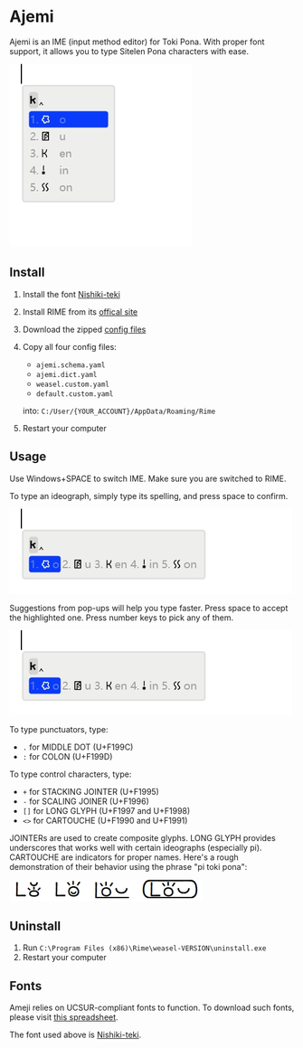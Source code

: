 # Ajemi

Ajemi is an IME (input method editor) for Toki Pona. With proper font support, it allows you to type Sitelen Pona characters with ease. 

![](./doc/preview.gif)

## Install

1. Install the font [Nishiki-teki](https://umihotaru.work/nishiki-teki.zip)
2. Install RIME from its [offical site](https://rime.im/)
3. Download the zipped [config files](https://codeload.github.com/dec32/Ajemi/zip/refs/heads/master)
4. Copy all four config files:

    - `ajemi.schema.yaml`
    - `ajemi.dict.yaml`
    - `weasel.custom.yaml`
    - `default.custom.yaml`

   into: `C:/User/{YOUR_ACCOUNT}/AppData/Roaming/Rime`

5. Restart your computer

## Usage

Use Windows+SPACE to switch IME. Make sure you are switched to RIME.

To type an ideograph, simply type its spelling, and press space to confirm. 

![](./doc/kijetesantakalu.gif)

Suggestions from pop-ups will help you type faster. Press space to accept the highlighted one. Press number keys to pick any of them.

![](./doc/kije.gif)

To type punctuators, type: 

- `.` for MIDDLE DOT (U+F199C)
- `:` for COLON (U+F199D)

To type control characters, type:

- `+` for STACKING JOINTER (U+F1995)
- `-` for SCALING JOINER (U+F1996)
- `[]` for LONG GLYPH (U+F1997 and U+F1998)
- `<>` for CARTOUCHE (U+F1990 and U+F1991)


JOINTERs are used to create composite glyphs. LONG GLYPH provides underscores that works well with certain ideographs (especially pi). CARTOUCHE are indicators for proper names. Here's a rough demonstration of their behavior using the phrase "pi toki pona":

![](./doc/control.png)

## Uninstall

1. Run `C:\Program Files (x86)\Rime\weasel-VERSION\uninstall.exe`
2. Restart your computer

## Fonts

Ameji relies on UCSUR-compliant fonts to function. To download such fonts, please visit [this spreadsheet](https://docs.google.com/spreadsheets/d/1xwgTAxwgn4ZAc4DBnHte0cqta1aaxe112Wh1rv9w5Yk/htmlview?gid=1195574771).

The font used above is [Nishiki-teki](https://umihotaru.work/).

